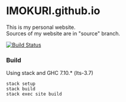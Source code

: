 # IMOKURI.github.io

This is my personal website.  
Sources of my website are in "source" branch.  

[![Build Status](https://travis-ci.org/IMOKURI/IMOKURI.github.io.svg?branch=source)](https://travis-ci.org/IMOKURI/IMOKURI.github.io)


### Build

Using stack and GHC 7.10.* (lts-3.7)

~~~
stack setup
stack build
stack exec site build
~~~
